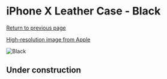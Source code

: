 # iPhone X Leather Case - Black

[Return to previous page](/iphone_x)

[High-resolution image from Apple](https://store.storeimages.cdn-apple.com/8756/as-images.apple.com/is/MQTD2?wid=4500&hei=4500&fmt=png)

<div style="width: 500px"><img src="/everyphone/MQTD2.png" alt="Black"></div>

## Under construction
